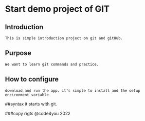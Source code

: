 # Start demo project of GIT

## Introduction
	This is simple introduction project on git and gitHub.

## Purpose
	We want to learn git commands and practice.
	
## How to configure
	download and run the app. it's simple to install and the setup encironment variable

##syntax
	it starts with git.
	
###copy rigts
	@code4you 2022